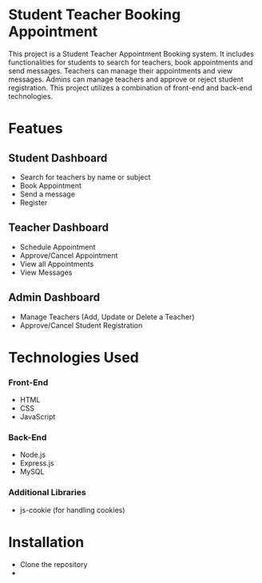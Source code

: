 # Student Teacher Booking Appointment
This project is a Student Teacher Appointment Booking system. It includes functionalities for students to search for teachers, book appointments and send messages. Teachers can manage their appointments and view messages. Admins can manage teachers and approve or reject student registration. This project utilizes a combination of front-end and back-end technologies.
# Featues
## Student Dashboard
* Search for teachers by name or subject
* Book Appointment
* Send a message
* Register
## Teacher Dashboard
* Schedule Appointment
* Approve/Cancel Appointment
* View all Appointments
* View Messages
## Admin Dashboard
* Manage Teachers (Add, Update or Delete a Teacher)
* Approve/Cancel Student Registration
# Technologies Used
### Front-End
* HTML
* CSS
* JavaScript
### Back-End
* Node.js
* Express.js
* MySQL
### Additional Libraries
* js-cookie (for handling cookies)
# Installation
* Clone the repository
* 
